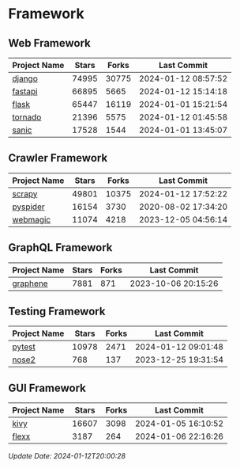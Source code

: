 # Framework

## Web Framework
| Project Name | Stars | Forks | Last Commit |
| ------------ | ----- | ----- | ----------- |
| [django](https://github.com/django/django) | 74995 | 30775 | 2024-01-12 08:57:52 |
| [fastapi](https://github.com/tiangolo/fastapi) | 66895 | 5665 | 2024-01-12 15:14:18 |
| [flask](https://github.com/pallets/flask) | 65447 | 16119 | 2024-01-01 15:21:54 |
| [tornado](https://github.com/tornadoweb/tornado) | 21396 | 5575 | 2024-01-12 01:45:58 |
| [sanic](https://github.com/sanic-org/sanic) | 17528 | 1544 | 2024-01-01 13:45:07 |

## Crawler Framework
| Project Name | Stars | Forks | Last Commit |
| ------------ | ----- | ----- | ----------- |
| [scrapy](https://github.com/scrapy/scrapy) | 49801 | 10375 | 2024-01-12 17:52:22 |
| [pyspider](https://github.com/binux/pyspider) | 16154 | 3730 | 2020-08-02 17:34:20 |
| [webmagic](https://github.com/code4craft/webmagic) | 11074 | 4218 | 2023-12-05 04:56:14 |

## GraphQL Framework
| Project Name | Stars | Forks | Last Commit |
| ------------ | ----- | ----- | ----------- |
| [graphene](https://github.com/graphql-python/graphene) | 7881 | 871 | 2023-10-06 20:15:26 |

## Testing Framework
| Project Name | Stars | Forks | Last Commit |
| ------------ | ----- | ----- | ----------- |
| [pytest](https://github.com/pytest-dev/pytest) | 10978 | 2471 | 2024-01-12 09:01:48 |
| [nose2](https://github.com/nose-devs/nose2) | 768 | 137 | 2023-12-25 19:31:54 |

## GUI Framework
| Project Name | Stars | Forks | Last Commit |
| ------------ | ----- | ----- | ----------- |
| [kivy](https://github.com/kivy/kivy) | 16607 | 3098 | 2024-01-05 16:10:52 |
| [flexx](https://github.com/flexxui/flexx) | 3187 | 264 | 2024-01-06 22:16:26 |

*Update Date: 2024-01-12T20:00:28*